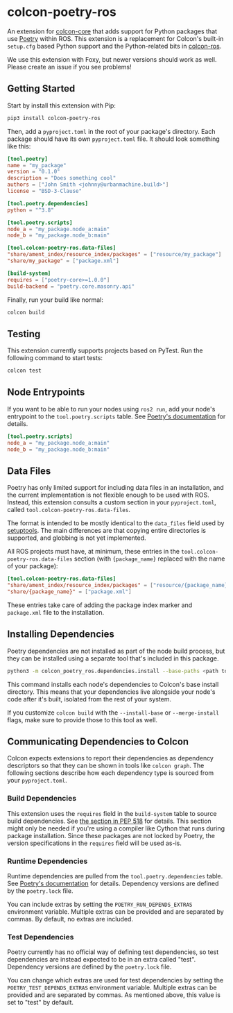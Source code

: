 # colcon-poetry-ros

An extension for [colcon-core][colcon-core] that adds support for Python
packages that use [Poetry][poetry] within ROS. This extension is a replacement
for Colcon's built-in `setup.cfg` based Python support and the Python-related
bits in [colcon-ros][colcon-ros].

We use this extension with Foxy, but newer versions should work as well.
Please create an issue if you see problems!

[colcon-core]: https://github.com/colcon/colcon-core
[poetry]: https://python-poetry.org/
[colcon-ros]: https://github.com/colcon/colcon-ros

## Getting Started

Start by install this extension with Pip:

```bash
pip3 install colcon-poetry-ros
```

Then, add a `pyproject.toml` in the root of your package's directory. Each
package should have its own `pyproject.toml` file. It should look something
like this:

```toml
[tool.poetry]
name = "my_package"
version = "0.1.0"
description = "Does something cool"
authors = ["John Smith <johnny@urbanmachine.build>"]
license = "BSD-3-Clause"

[tool.poetry.dependencies]
python = "^3.8"

[tool.poetry.scripts]
node_a = "my_package.node_a:main"
node_b = "my_package.node_b:main"

[tool.colcon-poetry-ros.data-files]
"share/ament_index/resource_index/packages" = ["resource/my_package"]
"share/my_package" = ["package.xml"]

[build-system]
requires = ["poetry-core>=1.0.0"]
build-backend = "poetry.core.masonry.api"
```

Finally, run your build like normal:

```bash
colcon build
```

## Testing

This extension currently supports projects based on PyTest. Run the following
command to start tests:

```bash
colcon test
```

## Node Entrypoints

If you want to be able to run your nodes using `ros2 run`, add your node's
entrypoint to the `tool.poetry.scripts` table. See
[Poetry's documentation][poetry-scripts] for details.

```toml
[tool.poetry.scripts]
node_a = "my_package.node_a:main"
node_b = "my_package.node_b:main"
```

[poetry-scripts]: https://python-poetry.org/docs/pyproject/#scripts

## Data Files

Poetry has only limited support for including data files in an installation,
and the current implementation is not flexible enough to be used with ROS.
Instead, this extension consults a custom section in your `pyproject.toml`,
called `tool.colcon-poetry-ros.data-files`.

The format is intended to be mostly identical to the `data_files` field used
by [setuptools][setuptools-data-files]. The main differences are that copying
entire directories is supported, and globbing is not yet implemented.

All ROS projects must have, at minimum, these entries in the
`tool.colcon-poetry-ros.data-files` section (with `{package_name}` replaced
with the name of your package):

```toml
[tool.colcon-poetry-ros.data-files]
"share/ament_index/resource_index/packages" = ["resource/{package_name}"]
"share/{package_name}" = ["package.xml"]
```

These entries take care of adding the package index marker and `package.xml`
file to the installation.

[setuptools-data-files]: https://setuptools.pypa.io/en/latest/userguide/datafiles.html

## Installing Dependencies

Poetry dependencies are not installed as part of the node build process, but
they can be installed using a separate tool that's included in this package.

```bash
python3 -m colcon_poetry_ros.dependencies.install --base-paths <path to your nodes>
```

This command installs each node's dependencies to Colcon's base install
directory. This means that your dependencies live alongside your node's code
after it's built, isolated from the rest of your system.

If you customize `colcon build` with the `--install-base` or `--merge-install`
flags, make sure to provide those to this tool as well.

## Communicating Dependencies to Colcon

Colcon expects extensions to report their dependencies as dependency
descriptors so that they can be shown in tools like `colcon graph`. The
following sections describe how each dependency type is sourced from your
`pyproject.toml`.

### Build Dependencies

This extension uses the `requires` field in the `build-system` table to source
build dependencies. See [the section in PEP 518][build-system-requires] for
details. This section might only be needed if you're using a compiler like
Cython that runs during package installation. Since these packages are not
locked by Poetry, the version specifications in the `requires` field will be
used as-is.

### Runtime Dependencies

Runtime dependencies are pulled from the `tool.poetry.dependencies` table. See
[Poetry's documentation][tool-poetry-dependencies] for details. Dependency
versions are defined by the `poetry.lock` file.

You can include extras by setting the
`POETRY_RUN_DEPENDS_EXTRAS` environment variable. Multiple extras can be
provided and are separated by commas. By default, no extras are included.

### Test Dependencies

Poetry currently has no official way of defining test dependencies, so test
dependencies are instead expected to be in an extra called "test". Dependency
versions are defined by the `poetry.lock` file.

You can change which extras are used for test dependencies by setting the
`POETRY_TEST_DEPENDS_EXTRAS` environment variable. Multiple extras can be
provided and are separated by commas. As mentioned above, this value is set to
"test" by default.

[build-system-requires]: https://www.python.org/dev/peps/pep-0518/#build-system-table
[tool-poetry-dependencies]: https://python-poetry.org/docs/pyproject/#dependencies-and-dev-dependencies
